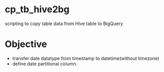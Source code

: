 # cp_tb_hive2bg

scripting to copy table data from Hive table to BigQuery

# Objective
* transfer date datatype from timestamp to datetime(without timezone)
* define date partitional column.
